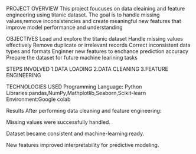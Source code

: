 PROJECT OVERVIEW This project foucuses on data cleaining and feature engineering using titanic dataset. The goal is to handle missing values,remove inconsistencies and create meaningful new features that improve model performance and understanding

OBJECTIVES Load and explore the titanic dataset Handle missing values effectively Remove duplicate or irrelevant records Correct inconsistent data types and formats Enginner new features to enchance prediction accuracy Prepare the dataset for future machine learining tasks

STEPS INVOLVED 1.DATA LOADING 2.DATA CLEANING 3.FEATURE ENGINEERING

TECHNOLOGIES USED Programming Language: Python Libraries:pandas,NumPy,Mathplotlib,Seaborn,Scikit-learn Environment:Google colab

Results After performing data cleaning and feature engineering:

Missing values were successfully handled.

Dataset became consistent and machine-learning ready.

New features improved interpretability for predictive modeling.
